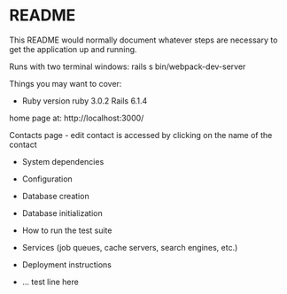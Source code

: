 # README

This README would normally document whatever steps are necessary to get the
application up and running.

Runs with two terminal windows:
rails s
bin/webpack-dev-server

Things you may want to cover:

* Ruby version
ruby 3.0.2
Rails 6.1.4

home page at:
http://localhost:3000/

Contacts page - edit contact is accessed by clicking on the name of the contact

* System dependencies

* Configuration

* Database creation

* Database initialization

* How to run the test suite

* Services (job queues, cache servers, search engines, etc.)

* Deployment instructions

* ... test line here
